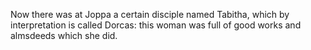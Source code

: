 Now there was at Joppa a certain disciple named Tabitha, which by interpretation is called Dorcas: this woman was full of good works and almsdeeds which she did.
